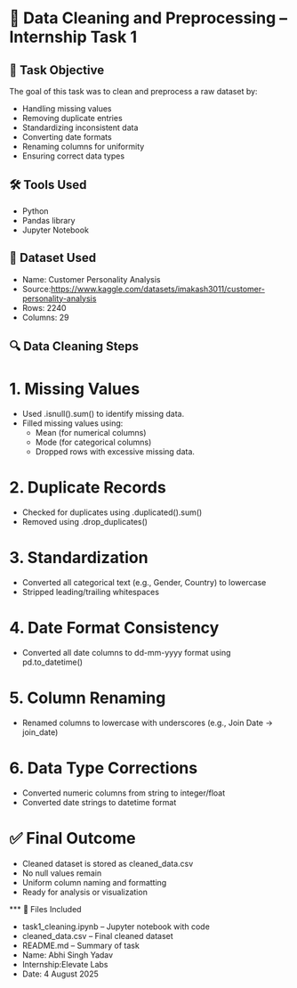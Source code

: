 # 🧹 Data Cleaning and Preprocessing – Internship Task 1

## 📌 Task Objective
The goal of this task was to clean and preprocess a raw dataset by:
- Handling missing values
- Removing duplicate entries
- Standardizing inconsistent data
- Converting date formats
- Renaming columns for uniformity
- Ensuring correct data types

## 🛠 Tools Used
- Python
- Pandas library
- Jupyter Notebook 

## 📂 Dataset Used
- Name: Customer Personality Analysis
- Source:https://www.kaggle.com/datasets/imakash3011/customer-personality-analysis
- Rows: 2240  
- Columns: 29

## 🔍 Data Cleaning Steps

# 1. Missing Values
- Used .isnull().sum() to identify missing data.
- Filled missing values using:
  - Mean (for numerical columns)
  - Mode (for categorical columns)
  - Dropped rows with excessive missing data.

# 2. Duplicate Records
- Checked for duplicates using .duplicated().sum()
- Removed using .drop_duplicates()

# 3. Standardization
- Converted all categorical text (e.g., Gender, Country) to lowercase
- Stripped leading/trailing whitespaces

# 4. Date Format Consistency
- Converted all date columns to dd-mm-yyyy format using pd.to_datetime()

# 5. Column Renaming
- Renamed columns to lowercase with underscores (e.g., Join Date → join_date)

# 6. Data Type Corrections
- Converted numeric columns from string to integer/float
- Converted date strings to datetime format

# ✅ Final Outcome
- Cleaned dataset is stored as cleaned_data.csv
- No null values remain
- Uniform column naming and formatting
- Ready for analysis or visualization

*** 📎 Files Included
- task1_cleaning.ipynb – Jupyter notebook with code
- cleaned_data.csv – Final cleaned dataset
- README.md – Summary of task
- Name: Abhi Singh Yadav
- Internship:Elevate Labs
- Date: 4 August 2025
